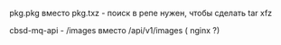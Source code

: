 pkg.pkg вместо pkg.txz - поиск в репе нужен, чтобы сделать tar xfz

cbsd-mq-api - /images вместо /api/v1/images ( nginx ?)

